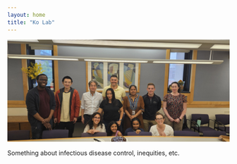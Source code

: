 ```yaml
---
layout: home
title: "Ko Lab"
---
```


![](photos/lab1.jpg)

Something about infectious disease control, inequities, etc.